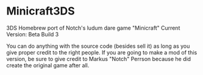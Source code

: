 # Minicraft3DS
3DS Homebrew port of Notch's ludum dare game "Minicraft"
Current Version: Beta Build 3

You can do anything with the source code (besides sell it) as long as you give proper credit to the right people. 
If you are going to make a mod of this version, be sure to give credit to Markus "Notch" Perrson because he did create the original game after all.
